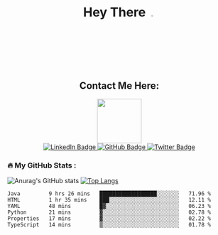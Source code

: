<h1 align="center">
  Hey There
  <img src="https://media.giphy.com/media/hvRJCLFzcasrR4ia7z/giphy.gif" width="3%"/>
</h1>

<h2 align="center">
  Contact Me Here:
</h2>

<div id="header" align="center">
  <img src="https://media.giphy.com/media/qgQUggAC3Pfv687qPC/giphy.gif" width="100"/>
</div>

<div id="badges" align="center">
  <a href="https://www.linkedin.com/in/pedro-jorge21">
    <img src="https://img.shields.io/badge/LinkedIn-blue?style=for-the-badge&logo=linkedin&logoColor=white" alt="LinkedIn Badge"/>
  </a>
  <a href="https://www.instagram.com/pedrosmjorge21/">
    <img src="https://img.shields.io/badge/Instagram-red?style=for-the-badge&logo=instagram&logoColor=white" alt="GitHub Badge"/>
  </a>
  <a href="https://twitter.com/pedrosmjorge21">
    <img src="https://img.shields.io/badge/Twitter-blue?style=for-the-badge&logo=twitter&logoColor=white" alt="Twitter Badge"/>
  </a>
</div>


### :fire: My GitHub Stats :
![Anurag's GitHub stats](https://github-readme-stats.vercel.app/api?username=pedrosimao10&theme=default&show_icons=true)
[![Top Langs](https://github-readme-stats.vercel.app/api/top-langs/?username=pedrosimao10&layout=compact)](https://github.com/pedrosimao10/github-readme-stats)


<!--START_SECTION:waka-->

```text
Java         9 hrs 26 mins   ██████████████████░░░░░░░   71.96 %
HTML         1 hr 35 mins    ███░░░░░░░░░░░░░░░░░░░░░░   12.11 %
YAML         48 mins         █▓░░░░░░░░░░░░░░░░░░░░░░░   06.23 %
Python       21 mins         ▓░░░░░░░░░░░░░░░░░░░░░░░░   02.78 %
Properties   17 mins         ▓░░░░░░░░░░░░░░░░░░░░░░░░   02.22 %
TypeScript   14 mins         ▒░░░░░░░░░░░░░░░░░░░░░░░░   01.78 %
```

<!--END_SECTION:waka-->

